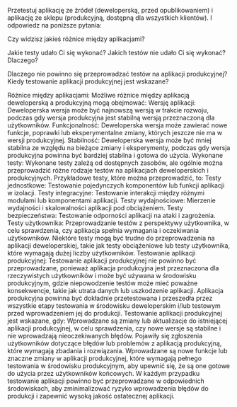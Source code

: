 Przetestuj aplikację ze źródeł (deweloperską, przed opublikowaniem) i aplikację ze sklepu (produkcyjną, dostępną dla wszystkich klientów). I odpowiedz na poniższe pytania:

Czy widzisz jakieś różnice między aplikacjami?

Jakie testy udało Ci się wykonać? Jakich testów nie udało Ci się wykonać? Dlaczego?

Dlaczego nie powinno się przeprowadzać testów na aplikacji produkcyjnej? Kiedy testowanie aplikacji produkcyjnej jest wskazane?

Różnice między aplikacjami:
Możliwe różnice między aplikacją deweloperską a produkcyjną mogą obejmować:
Wersję aplikacji: Deweloperska wersja może być najnowszą wersją w trakcie rozwoju, podczas gdy wersja produkcyjna jest stabilną wersją przeznaczoną dla użytkowników.
Funkcjonalność: Deweloperska wersja może zawierać nowe funkcje, poprawki lub eksperymentalne zmiany, których jeszcze nie ma w wersji produkcyjnej.
Stabilność: Deweloperska wersja może być mniej stabilna ze względu na bieżące zmiany i eksperymenty, podczas gdy wersja produkcyjna powinna być bardziej stabilna i gotowa do użycia.
Wykonane testy:
Wykonane testy zależą od dostępnych zasobów, ale ogólnie można przeprowadzić różne rodzaje testów na aplikacjach deweloperskich i produkcyjnych. Przykładowe testy, które można przeprowadzić, to:
Testy jednostkowe: Testowanie pojedynczych komponentów lub funkcji aplikacji w izolacji.
Testy integracyjne: Testowanie interakcji między różnymi modułami lub komponentami aplikacji.
Testy wydajnościowe: Mierzenie wydajności i skalowalności aplikacji pod obciążeniem.
Testy bezpieczeństwa: Testowanie odporności aplikacji na ataki i zagrożenia.
Testy użytkownika: Przeprowadzanie testów z perspektywy użytkownika, w celu sprawdzenia, czy aplikacja spełnia wymagania i oczekiwania użytkowników.
Niektóre testy mogą być trudne do przeprowadzenia na aplikacji deweloperskiej, takie jak testy obciążeniowe lub testy użytkownika, które wymagają dużej liczby użytkowników.
Testowanie aplikacji produkcyjnej:
Testowanie aplikacji produkcyjnej nie powinno być przeprowadzane, ponieważ aplikacja produkcyjna jest przeznaczona dla rzeczywistych użytkowników i może być używana w środowisku produkcyjnym, gdzie niepowodzenie testów może mieć poważne konsekwencje, takie jak utrata danych lub uszkodzenie aplikacji. Aplikacja produkcyjna powinna być dokładnie przetestowana i przeszedła przez wszystkie etapy testowania w środowisku deweloperskim i/lub testowym przed wprowadzeniem jej do produkcji.
Testowanie aplikacji produkcyjnej jest wskazane, gdy:
Wprowadzane są zmiany lub aktualizacje do istniejącej aplikacji produkcyjnej, w celu sprawdzenia, czy nowe wersje są stabilne i nie wprowadzają nieoczekiwanych błędów.
Pojawiły się zgłoszenia użytkowników dotyczące błędów lub problemów z aplikacją produkcyjną, które wymagają zbadania i rozwiązania.
Wprowadzane są nowe funkcje lub znaczne zmiany w aplikacji produkcyjnej, które wymagają pełnego testowania w środowisku produkcyjnym, aby upewnić się, że są one gotowe do użycia przez użytkowników końcowych.
W każdym przypadku testowanie aplikacji powinno być przeprowadzane w odpowiednich środowiskach, aby zminimalizować ryzyko wprowadzenia błędów do produkcji i zapewnić wysoką jakość ostatecznej aplikacji.
